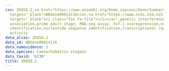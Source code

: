 ```yaml
---
csv: ZK858.2,<a href="https://www.ensembl.org/Homo_sapiens/Gene/Summary?db=core;g=WBGene00014116"
  target="_blank">WBGene00014116</a>,<a href="https://www.ncbi.nlm.nih.gov/pubmed/30894454"
  target="_blank"><i class="fas fa-file"></i></a>",genetic interference,functional
  association,prime adult stage, RNA-seq assay, hsf-1 overexpression,nucleotide sequence
  identification,nucleotide sequence identification,transcriptional regulation,up-regulates
  activity
data_alias: ZK858.2
data_id: WBGene00014116
data_numevidence: 1
data_species: Caenorhabditis elegans
data_taxid: '6239'
title: ZK858.2
---
```

